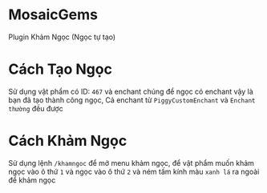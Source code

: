 # MosaicGems
Plugin Khảm Ngọc (Ngọc tự tạo)

# Cách Tạo Ngọc
Sử dụng vật phẩm có ID: `467` và enchant chúng để ngọc có enchant vậy là bạn đã tạo thành công ngọc, Cả enchant từ `PiggyCustomEnchant` và `Enchant thường` đều được

# Cách Khảm Ngọc
Sử dụng lệnh `/khamngoc` để mở menu khảm ngọc, để vật phẩm muốn khảm ngọc vào ô thứ `1` và ngọc vào ô thứ `2` và ném tấm kính màu `xanh lá` ra ngoài để khảm ngọc
